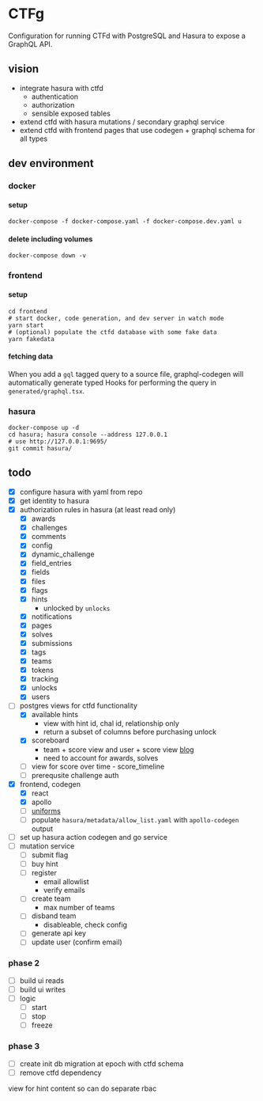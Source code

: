 # CTFg

Configuration for running CTFd with PostgreSQL and Hasura to expose a GraphQL API.

## vision

* integrate hasura with ctfd
    * authentication
    * authorization
    * sensible exposed tables
* extend ctfd with hasura mutations / secondary graphql service
* extend ctfd with frontend pages that use codegen + graphql schema for all types

## dev environment

### docker

#### setup

```
docker-compose -f docker-compose.yaml -f docker-compose.dev.yaml u
```

#### delete including volumes

```
docker-compose down -v
```

### frontend

#### setup

```
cd frontend
# start docker, code generation, and dev server in watch mode
yarn start 
# (optional) populate the ctfd database with some fake data
yarn fakedata
```

#### fetching data

When you add a `gql` tagged query to a source file, graphql-codegen will automatically generate typed Hooks for
performing the query in `generated/graphql.tsx`.

### hasura

```
docker-compose up -d
cd hasura; hasura console --address 127.0.0.1
# use http://127.0.0.1:9695/    
git commit hasura/
```

## todo

* [x] configure hasura with yaml from repo
* [x] get identity to hasura
* [x] authorization rules in hasura (at least read only)
    * [x] awards
    * [x] challenges
    * [x] comments
    * [x] config
    * [x] dynamic_challenge
    * [x] field_entries
    * [x] fields
    * [x] files
    * [x] flags
    * [x] hints
        * unlocked by `unlocks`
    * [x] notifications
    * [x] pages
    * [x] solves
    * [x] submissions
    * [x] tags
    * [x] teams
    * [x] tokens
    * [x] tracking
    * [x] unlocks
    * [x] users
* [ ] postgres views for ctfd functionality
    * [x] available hints
        * view with hint id, chal id, relationship only
        * return a subset of columns before purchasing unlock
    * [x] scoreboard
        * team + score view and user + score
          view [blog](https://hasura.io/blog/hasura-authorization-system-through-examples/#:~:text=view%20raw-,flatten-roles.sql,-hosted%20with%20%E2%9D%A4%20by)
        * need to account for awards, solves
    * [ ] view for score over time - score_timeline
    * [ ] prerequsite challenge auth
* [x] frontend, codegen
    * [x] react
    * [x] apollo
    * [ ] [uniforms](https://uniforms.tools/docs/api-bridges#graphqlbridge)
    * [ ] populate `hasura/metadata/allow_list.yaml` with `apollo-codegen` output
* [ ] set up hasura action codegen and go service
* [ ] mutation service
    * [ ] submit flag
    * [ ] buy hint
    * [ ] register
        * email allowlist
        * verify emails
    * [ ] create team
        * max number of teams
    * [ ] disband team
        * disableable, check config
    * [ ] generate api key
    * [ ] update user (confirm email)

### phase 2

* [ ] build ui reads
* [ ] build ui writes
* [ ] logic
    * [ ] start
    * [ ] stop
    * [ ] freeze

### phase 3

* [ ] create init db migration at epoch with ctfd schema
* [ ] remove ctfd dependency

view for hint content so can do separate rbac